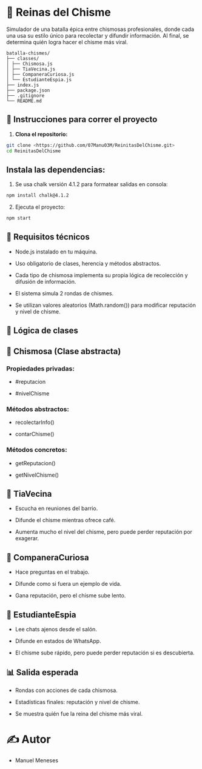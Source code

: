 # 👑 Reinas del Chisme

Simulador de una batalla épica entre chismosas profesionales, donde cada una usa su estilo único para recolectar y difundir información. Al final, se determina quién logra hacer el chisme más viral.
```
batalla-chismes/
├── classes/
│ ├── Chismosa.js
│ ├── TiaVecina.js
│ ├── CompaneraCuriosa.js
│ └── EstudianteEspia.js
├── index.js
├── package.json
├── .gitignore
└── README.md
```

## 🚀 Instrucciones para correr el proyecto

1. **Clona el repositorio:**

```bash
git clone <https://github.com/07Manu03M/ReinitasDelChisme.git>
cd ReinitasDelChisme
```

## Instala las dependencias:
1. Se usa chalk versión 4.1.2 para formatear salidas en consola:

```bash
npm install chalk@4.1.2
```

2. Ejecuta el proyecto:

```bash
npm start
```

## 📌 Requisitos técnicos

- Node.js instalado en tu máquina.

- Uso obligatorio de clases, herencia y métodos abstractos.

- Cada tipo de chismosa implementa su propia lógica de recolección y difusión de información.

- El sistema simula 2 rondas de chismes.

- Se utilizan valores aleatorios (Math.random()) para modificar reputación y nivel de chisme.

## 🧠 Lógica de clases
## 🔹 Chismosa (Clase abstracta)

### Propiedades privadas:

- #reputacion

- #nivelChisme

### Métodos abstractos:

- recolectarInfo()

- contarChisme()

### Métodos concretos:

- getReputacion()

- getNivelChisme()

## 🔹 TiaVecina
- Escucha en reuniones del barrio.

- Difunde el chisme mientras ofrece café.

- Aumenta mucho el nivel del chisme, pero puede perder reputación por exagerar.

## 🔹 CompaneraCuriosa
- Hace preguntas en el trabajo.

- Difunde como si fuera un ejemplo de vida.

- Gana reputación, pero el chisme sube lento.

## 🔹 EstudianteEspia
- Lee chats ajenos desde el salón.

- Difunde en estados de WhatsApp.

- El chisme sube rápido, pero puede perder reputación si es descubierta.

## 📊 Salida esperada
- Rondas con acciones de cada chismosa.

- Estadísticas finales: reputación y nivel de chisme.

- Se muestra quién fue la reina del chisme más viral.

# ✍️ Autor
- Manuel Meneses


